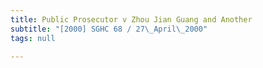 ```yaml
---
title: Public Prosecutor v Zhou Jian Guang and Another
subtitle: "[2000] SGHC 68 / 27\_April\_2000"
tags: null

---
```


